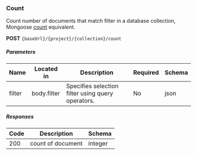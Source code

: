 ### Count

Count number of documents that match filter in a database collection, Mongoose [count](https://mongoosejs.com/docs/api.html#model_Model.count) equivalent.

**POST**  `{baseUrl}/{project}/{collection}/count`
##### Parameters

| Name          | Located in  | Description                                        | Required | Schema  |
|---------------|-------------|----------------------------------------------------| -------- |---------|
| filter        | body.filter | Specifies selection filter using query operators.  | No | json    |

##### Responses

| Code | Description       | Schema  |
| ---- |-------------------|---------|
| 200 | count of document | integer |
